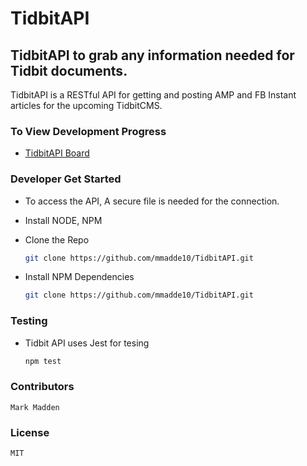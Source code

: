 # TidbitAPI

## TidbitAPI to grab any information needed for Tidbit documents.

 TidbitAPI is a RESTful API for getting and posting AMP and FB Instant articles for the upcoming TidbitCMS.


### To View Development Progress 
* [TidbitAPI Board](https://trello.com/b/dD7wxkIC/notitiaapi-sprint-1)

### Developer Get Started

* To access the API, A secure file is needed for the connection. 

* Install NODE, NPM

* Clone the Repo
    ```bash
    git clone https://github.com/mmadde10/TidbitAPI.git
    ```

* Install NPM Dependencies
    ```bash
    git clone https://github.com/mmadde10/TidbitAPI.git
    ```

### Testing

* Tidbit API uses Jest for tesing

    ```bash
    npm test
    ```

### Contributors

    Mark Madden

### License

    MIT
